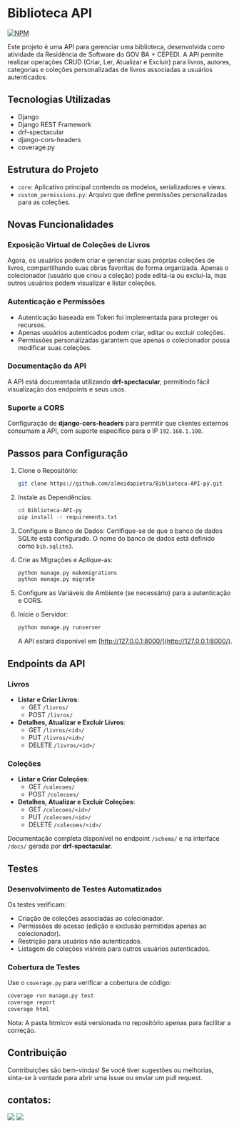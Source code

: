 # Biblioteca API

[![NPM](https://img.shields.io/npm/l/react)](https://github.com/almeidapietra/Biblioteca-API-py/blob/main/LICENSE)

Este projeto é uma API para gerenciar uma biblioteca, desenvolvida como atividade da Residência de Software do GOV BA + CEPEDI. A API permite realizar operações CRUD (Criar, Ler, Atualizar e Excluir) para livros, autores, categorias e coleções personalizadas de livros associadas a usuários autenticados.

## Tecnologias Utilizadas

- Django
- Django REST Framework
- drf-spectacular
- django-cors-headers
- coverage.py

## Estrutura do Projeto

- `core`: Aplicativo principal contendo os modelos, serializadores e views.
- `custom_permissions.py`: Arquivo que define permissões personalizadas para as coleções.

## Novas Funcionalidades

### Exposição Virtual de Coleções de Livros
Agora, os usuários podem criar e gerenciar suas próprias coleções de livros, compartilhando suas obras favoritas de forma organizada. Apenas o colecionador (usuário que criou a coleção) pode editá-la ou excluí-la, mas outros usuários podem visualizar e listar coleções.

### Autenticação e Permissões
- Autenticação baseada em Token foi implementada para proteger os recursos.
- Apenas usuários autenticados podem criar, editar ou excluir coleções.
- Permissões personalizadas garantem que apenas o colecionador possa modificar suas coleções.

### Documentação da API
A API está documentada utilizando **drf-spectacular**, permitindo fácil visualização dos endpoints e seus usos.

### Suporte a CORS
Configuração de **django-cors-headers** para permitir que clientes externos consumam a API, com suporte específico para o IP `192.168.1.100`.

## Passos para Configuração

1. Clone o Repositório:
    ```bash
    git clone https://github.com/almeidapietra/Biblioteca-API-py.git
    ```

2. Instale as Dependências:
    ```bash
    cd Biblioteca-API-py
    pip install -r requirements.txt
    ```

3. Configure o Banco de Dados:
    Certifique-se de que o banco de dados SQLite está configurado. O nome do banco de dados está definido como `bib.sqlite3`.

4. Crie as Migrações e Aplique-as:
    ```bash
    python manage.py makemigrations
    python manage.py migrate
    ```

5. Configure as Variáveis de Ambiente (se necessário) para a autenticação e CORS.

6. Inicie o Servidor:
    ```bash
    python manage.py runserver
    ```
    A API estará disponível em [http://127.0.0.1:8000/](http://127.0.0.1:8000/).

## Endpoints da API

### Livros
- **Listar e Criar Livros**:
  - GET `/livros/`
  - POST `/livros/`
- **Detalhes, Atualizar e Excluir Livros**:
  - GET `/livros/<id>/`
  - PUT `/livros/<id>/`
  - DELETE `/livros/<id>/`

### Coleções
- **Listar e Criar Coleções**:
  - GET `/colecoes/`
  - POST `/colecoes/`
- **Detalhes, Atualizar e Excluir Coleções**:
  - GET `/colecoes/<id>/`
  - PUT `/colecoes/<id>/`
  - DELETE `/colecoes/<id>/`

Documentação completa disponível no endpoint `/schema/` e na interface `/docs/` gerada por **drf-spectacular**.

## Testes

### Desenvolvimento de Testes Automatizados
Os testes verificam:
- Criação de coleções associadas ao colecionador.
- Permissões de acesso (edição e exclusão permitidas apenas ao colecionador).
- Restrição para usuários não autenticados.
- Listagem de coleções visíveis para outros usuários autenticados.

### Cobertura de Testes
Use o `coverage.py` para verificar a cobertura de código:
```bash
coverage run manage.py test
coverage report
coverage html
```

Nota: A pasta htmlcov está versionada no repositório apenas para facilitar a correção.


## Contribuição

Contribuições são bem-vindas! Se você tiver sugestões ou melhorias, sinta-se à vontade para abrir uma issue ou enviar um pull request.

## contatos:
<div> 
    <a href = "mailto:costapietra@gmail.com"><img loading="lazy" src="https://img.shields.io/badge/Gmail-D14836?style=for-the-badge&logo=gmail&logoColor=white" target="_blank"></a>
    <a href="https://www.linkedin.com/in/almeidapietra" target="_blank"><img loading="lazy" src="https://img.shields.io/badge/-LinkedIn-%230077B5?style=for-the-badge&logo=linkedin&logoColor=white" target="_blank"></a>   
</div>
